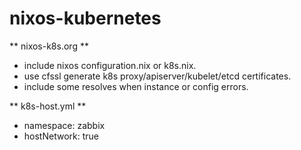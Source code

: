 # nixos-kubernetes

** nixos-k8s.org **
*  include nixos configuration.nix or k8s.nix.
*  use cfssl generate k8s proxy/apiserver/kubelet/etcd certificates.
*  include some resolves when instance or config errors.

** k8s-host.yml **
*  namespace: zabbix
*  hostNetwork: true
  